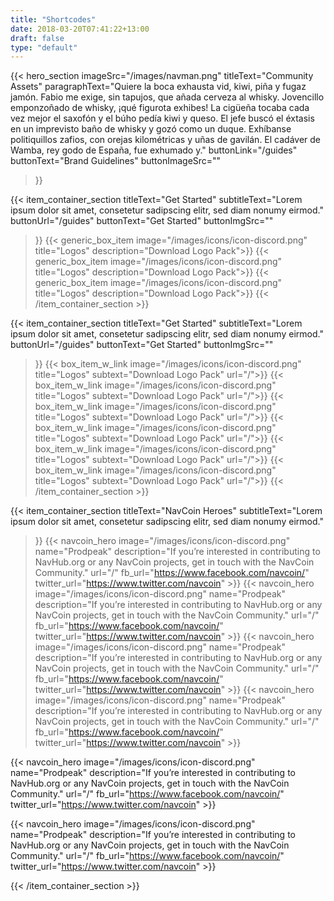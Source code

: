 ```yaml
---
title: "Shortcodes"
date: 2018-03-20T07:41:22+13:00
draft: false
type: "default"
---
```

{{< hero_section
imageSrc="/images/navman.png"
titleText="Community Assets"
paragraphText="Quiere la boca exhausta vid, kiwi, piña y fugaz jamón. Fabio me exige, sin tapujos, que añada cerveza al whisky. Jovencillo emponzoñado de whisky, ¡qué figurota exhibes! La cigüeña tocaba cada vez mejor el saxofón y el búho pedía kiwi y queso. El jefe buscó el éxtasis en un imprevisto baño de whisky y gozó como un duque. Exhíbanse politiquillos zafios, con orejas kilométricas y uñas de gavilán. El cadáver de Wamba, rey godo de España, fue exhumado y."
buttonLink="/guides"
buttonText="Brand Guidelines"
buttonImageSrc=""
>}}

{{< item_container_section
    titleText="Get Started"
    subtitleText="Lorem ipsum dolor sit amet, consetetur sadipscing elitr, sed diam nonumy&nbsp;eirmod."
    buttonUrl="/guides"
    buttonText="Get Started"
    buttonImgSrc=""
>}}
  {{< generic_box_item
        image="/images/icons/icon-discord.png"
        title="Logos"
        description="Download Logo Pack">}}
  {{< generic_box_item
        image="/images/icons/icon-discord.png"
        title="Logos"
        description="Download Logo Pack">}}
  {{< generic_box_item
        image="/images/icons/icon-discord.png"
        title="Logos"
        description="Download Logo Pack">}}
{{< /item_container_section >}}

{{< item_container_section
    titleText="Get Started"
    subtitleText="Lorem ipsum dolor sit amet, consetetur sadipscing elitr, sed diam nonumy&nbsp;eirmod."
    buttonUrl="/guides"
    buttonText="Get Started"
    buttonImgSrc=""
>}}
  {{< box_item_w_link
      image="/images/icons/icon-discord.png"
      title="Logos"
      subtext="Download Logo Pack"
      url="/">}}
  {{< box_item_w_link
      image="/images/icons/icon-discord.png"
      title="Logos"
      subtext="Download Logo Pack"
      url="/">}}
  {{< box_item_w_link
      image="/images/icons/icon-discord.png"
      title="Logos"
      subtext="Download Logo Pack"
      url="/">}}
  {{< box_item_w_link
      image="/images/icons/icon-discord.png"
      title="Logos"
      subtext="Download Logo Pack"
      url="/">}}
  {{< box_item_w_link
      image="/images/icons/icon-discord.png"
      title="Logos"
      subtext="Download Logo Pack"
      url="/">}}
  {{< box_item_w_link
      image="/images/icons/icon-discord.png"
      title="Logos"
      subtext="Download Logo Pack"
      url="/">}}
{{< /item_container_section >}}

{{< item_container_section
    titleText="NavCoin Heroes"
    subtitleText="Lorem ipsum dolor sit amet, consetetur sadipscing elitr, sed diam nonumy&nbsp;eirmod."
>}}
{{< navcoin_hero
    image="/images/icons/icon-discord.png"
    name="Prodpeak"
    description="If you’re interested in contributing to NavHub.org or any NavCoin projects, get in touch with the NavCoin Community."
    url="/"
    fb_url="https://www.facebook.com/navcoin/" 
    twitter_url="https://www.twitter.com/navcoin"
    >}}
{{< navcoin_hero
    image="/images/icons/icon-discord.png"
    name="Prodpeak"
    description="If you’re interested in contributing to NavHub.org or any NavCoin projects, get in touch with the NavCoin Community."
    url="/"
    fb_url="https://www.facebook.com/navcoin/" 
    twitter_url="https://www.twitter.com/navcoin"
    >}}
{{< navcoin_hero
    image="/images/icons/icon-discord.png"
    name="Prodpeak"
    description="If you’re interested in contributing to NavHub.org or any NavCoin projects, get in touch with the NavCoin Community."
    url="/"
    fb_url="https://www.facebook.com/navcoin/" 
    twitter_url="https://www.twitter.com/navcoin"
    >}}
{{< navcoin_hero
    image="/images/icons/icon-discord.png"
    name="Prodpeak"
    description="If you’re interested in contributing to NavHub.org or any NavCoin projects, get in touch with the NavCoin Community."
    url="/"
    fb_url="https://www.facebook.com/navcoin/" 
    twitter_url="https://www.twitter.com/navcoin"
    >}}

{{< navcoin_hero
    image="/images/icons/icon-discord.png"
    name="Prodpeak"
    description="If you’re interested in contributing to NavHub.org or any NavCoin projects, get in touch with the NavCoin Community."
    url="/"
    fb_url="https://www.facebook.com/navcoin/" 
    twitter_url="https://www.twitter.com/navcoin"
    >}}

{{< navcoin_hero
    image="/images/icons/icon-discord.png"
    name="Prodpeak"
    description="If you’re interested in contributing to NavHub.org or any NavCoin projects, get in touch with the NavCoin Community."
    url="/"
    fb_url="https://www.facebook.com/navcoin/" 
    twitter_url="https://www.twitter.com/navcoin"
    >}}

{{< /item_container_section >}}